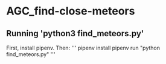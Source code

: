 # AGC_find-close-meteors

## Running 'python3 find_meteors.py'

First, install pipenv. Then:
'''
pipenv install
pipenv run "python find_meteors.py"
'''
